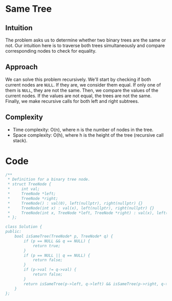 # Same Tree

## Intuition
The problem asks us to determine whether two binary trees are the same or not. Our intuition here is to traverse both trees simultaneously and compare corresponding nodes to check for equality.

## Approach
We can solve this problem recursively. We'll start by checking if both current nodes are `NULL`. If they are, we consider them equal. If only one of them is `NULL`, they are not the same. Then, we compare the values of the current nodes. If the values are not equal, the trees are not the same. Finally, we make recursive calls for both left and right subtrees.

## Complexity
- Time complexity: O(n), where n is the number of nodes in the tree.
- Space complexity: O(h), where h is the height of the tree (recursive call stack).

# Code
```cpp
/**
 * Definition for a binary tree node.
 * struct TreeNode {
 *     int val;
 *     TreeNode *left;
 *     TreeNode *right;
 *     TreeNode() : val(0), left(nullptr), right(nullptr) {}
 *     TreeNode(int x) : val(x), left(nullptr), right(nullptr) {}
 *     TreeNode(int x, TreeNode *left, TreeNode *right) : val(x), left(left), right(right) {}
 * };

class Solution {
public:
    bool isSameTree(TreeNode* p, TreeNode* q) {
        if (p == NULL && q == NULL) {
            return true;
        }
        if (p == NULL || q == NULL) {
            return false;
        }
        if (p->val != q->val) {
            return false;
        }
        return isSameTree(p->left, q->left) && isSameTree(p->right, q->right);
    }
};
